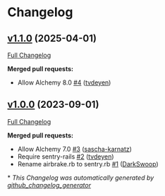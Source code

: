 # Changelog

## [v1.1.0](https://github.com/AlchemyCMS/alchemy-sentry/tree/v1.1.0) (2025-04-01)

[Full Changelog](https://github.com/AlchemyCMS/alchemy-sentry/compare/v1.0.0...v1.1.0)

**Merged pull requests:**

- Allow Alchemy 8.0 [\#4](https://github.com/AlchemyCMS/alchemy-sentry/pull/4) ([tvdeyen](https://github.com/tvdeyen))

## [v1.0.0](https://github.com/AlchemyCMS/alchemy-sentry/tree/v1.0.0) (2023-09-01)

[Full Changelog](https://github.com/AlchemyCMS/alchemy-sentry/compare/b6eea4594f2ed5018d800ccfaa6be5313852a157...v1.0.0)

**Merged pull requests:**

- Allow Alchemy 7.0 [\#3](https://github.com/AlchemyCMS/alchemy-sentry/pull/3) ([sascha-karnatz](https://github.com/sascha-karnatz))
- Require sentry-rails [\#2](https://github.com/AlchemyCMS/alchemy-sentry/pull/2) ([tvdeyen](https://github.com/tvdeyen))
- Rename airbrake.rb to sentry.rb [\#1](https://github.com/AlchemyCMS/alchemy-sentry/pull/1) ([DarkSwoop](https://github.com/DarkSwoop))



\* *This Changelog was automatically generated by [github_changelog_generator](https://github.com/github-changelog-generator/github-changelog-generator)*
